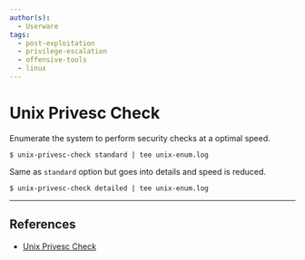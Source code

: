 ```yaml
---
author(s):
  - Userware
tags:
  - post-exploitation
  - privilege-escalation
  - offensive-tools
  - linux
---
```

# Unix Privesc Check

Enumerate the system to perform security checks at a optimal speed.

```
$ unix-privesc-check standard | tee unix-enum.log
```

Same as `standard` option but goes into details and speed is reduced.

```
$ unix-privesc-check detailed | tee unix-enum.log
```

---
## References

- [Unix Privesc Check](https://github.com/pentestmonkey/unix-privesc-check)